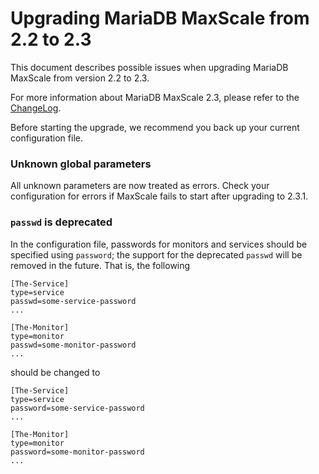# Upgrading MariaDB MaxScale from 2.2 to 2.3

This document describes possible issues when upgrading MariaDB
MaxScale from version 2.2 to 2.3.

For more information about MariaDB MaxScale 2.3, please refer
to the [ChangeLog](../Changelog.md).

Before starting the upgrade, we recommend you back up your current
configuration file.

### Unknown global parameters

All unknown parameters are now treated as errors. Check your configuration for
errors if MaxScale fails to start after upgrading to 2.3.1.

### `passwd` is deprecated

In the configuration file, passwords for monitors and services should be
specified using `password`; the support for the deprecated
`passwd` will be removed in the future. That is, the following
```
[The-Service]
type=service
passwd=some-service-password
...

[The-Monitor]
type=monitor
passwd=some-monitor-password
...
```
should be changed to
```
[The-Service]
type=service
password=some-service-password
...

[The-Monitor]
type=monitor
password=some-monitor-password
...
```
